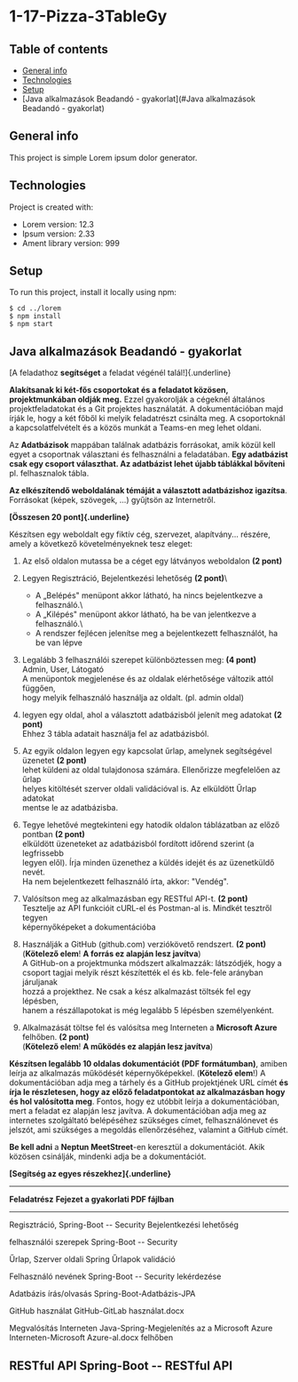 # 1-17-Pizza-3TableGy

## Table of contents
* [General info](#general-info)
* [Technologies](#technologies)
* [Setup](#setup)
* [Java alkalmazások Beadandó - gyakorlat](#Java alkalmazások Beadandó - gyakorlat)

## General info
This project is simple Lorem ipsum dolor generator.
	
## Technologies
Project is created with:
* Lorem version: 12.3
* Ipsum version: 2.33
* Ament library version: 999
	
## Setup
To run this project, install it locally using npm:

```
$ cd ../lorem
$ npm install
$ npm start
```


## Java alkalmazások Beadandó - gyakorlat

[A feladathoz **segítséget** a feladat végénél talál!]{.underline}

**Alakítsanak ki két-fős csoportokat és a feladatot közösen,
projektmunkában oldják meg.** Ezzel gyakorolják a cégeknél általános
projektfeladatokat és a Git projektes használatát. A dokumentációban
majd írják le, hogy a két főből ki melyik feladatrészt csinálta meg. A
csoportoknál a kapcsolatfelvételt és a közös munkát a Teams-en meg lehet
oldani.

Az **Adatbázisok** mappában találnak adatbázis forrásokat, amik közül
kell egyet a csoportnak választani és felhasználni a feladatában. **Egy
adatbázist csak egy csoport választhat. Az adatbázist lehet újabb
táblákkal bővíteni** pl. felhasznalok tábla.

**Az elkészítendő weboldalának témáját a választott adatbázishoz
igazítsa**. Forrásokat (képek, szövegek, ...) gyűjtsön az Internetről.

**[Összesen 20 pont]{.underline}**

Készítsen egy weboldalt egy fiktív cég, szervezet, alapítvány...
részére, amely a következő követelményeknek tesz eleget:

1.  Az első oldalon mutassa be a céget egy látványos weboldalon **(2
    pont)**

2.  Legyen Regisztráció, Bejelentkezési lehetőség **(2 pont)**\
    - A „Belépés" menüpont akkor látható, ha nincs bejelentkezve a
    felhasználó.\
    - A „Kilépés" menüpont akkor látható, ha be van jelentkezve a
    felhasználó.\
    - A rendszer fejlécen jelenítse meg a bejelentkezett felhasználót,
    ha be van lépve

3.  Legalább 3 felhasználói szerepet különböztessen meg: **(4 pont)**\
    Admin, User, Látogató\
    A menüpontok megjelenése és az oldalak elérhetősége változik attól
    függően,\
    hogy melyik felhasználó használja az oldalt. (pl. admin oldal)

4.  legyen egy oldal, ahol a választott adatbázisból jelenít meg
    adatokat **(2 pont)**\
    Ehhez 3 tábla adatait használja fel az adatbázisból.

5.  Az egyik oldalon legyen egy kapcsolat űrlap, amelynek segítségével
    üzenetet **(2 pont)**\
    lehet küldeni az oldal tulajdonosa számára. Ellenőrizze megfelelően
    az űrlap\
    helyes kitöltését szerver oldali validációval is. Az elküldött Űrlap
    adatokat\
    mentse le az adatbázisba.

6.  Tegye lehetővé megtekinteni egy hatodik oldalon táblázatban az előző
    pontban **(2 pont)**\
    elküldött üzeneteket az adatbázisból fordított időrend szerint (a
    legfrissebb\
    legyen elől). Írja minden üzenethez a küldés idejét és az
    üzenetküldő nevét.\
    Ha nem bejelentkezett felhasználó írta, akkor: \"Vendég\".

7.  Valósítson meg az alkalmazásban egy RESTful API-t. **(2 pont)**\
    Tesztelje az API funkcióit cURL-el és Postman-al is. Mindkét
    tesztről tegyen\
    képernyőképeket a dokumentációba

8.  Használják a GitHub (github.com) verziókövető rendszert. **(2
    pont)**\
    (**Kötelező elem**! **A forrás ez alapján lesz javítva**)\
    A GitHub-on a projektmunka módszert alkalmazzák: látszódjék, hogy a\
    csoport tagjai melyik részt készítették el és kb. fele-fele arányban
    járuljanak\
    hozzá a projekthez. Ne csak a kész alkalmazást töltsék fel egy
    lépésben,\
    hanem a részállapotokat is még legalább 5 lépésben személyenként.

9.  Alkalmazását töltse fel és valósítsa meg Interneten a **Microsoft
    Azure** felhőben. **(2 pont)**\
    (**Kötelező elem**! **A működés ez alapján lesz javítva**)

**Készítsen legalább 10 oldalas dokumentációt (PDF formátumban)**,
amiben leírja az alkalmazás működését képernyőképekkel. (**Kötelező
elem**!) A dokumentációban adja meg a tárhely és a GitHub projektjének
URL címét **és írja le részletesen, hogy az előző feladatpontokat az
alkalmazásban hogy és hol valósította meg**. Fontos, hogy ez utóbbit
leírja a dokumentációban, mert a feladat ez alapján lesz javítva. A
dokumentációban adja meg az internetes szolgáltató belépéséhez szükséges
címet, felhasználónevet és jelszót, ami szükséges a megoldás
ellenőrzéséhez, valamint a GitHub címét.

**Be kell adni** a **Neptun MeetStreet**-en keresztül a dokumentációt.
Akik közösen csinálják, mindenki adja be a dokumentációt.

**[Segítség az egyes részekhez]{.underline}**

  -----------------------------------------------------------------------
  **Feladatrész**          **Fejezet a gyakorlati PDF fájlban**
  ------------------------ ----------------------------------------------
  Regisztráció,            Spring-Boot -- Security
  Bejelentkezési lehetőség 

  felhasználói szerepek    Spring-Boot -- Security

  Űrlap, Szerver oldali    Spring Űrlapok
  validáció                

  Felhasználó nevének      Spring-Boot -- Security
  lekérdezése              

  Adatbázis írás/olvasás   Spring-Boot-Adatbázis-JPA

  GitHub használat         GitHub-GitLab használat.docx

  Megvalósítás Interneten  Java-Spring-Megjelenítés az
  a Microsoft Azure        Interneten-Microsoft Azure-al.docx
  felhőben                 

  RESTful API              Spring-Boot -- RESTful API
  -----------------------------------------------------------------------
